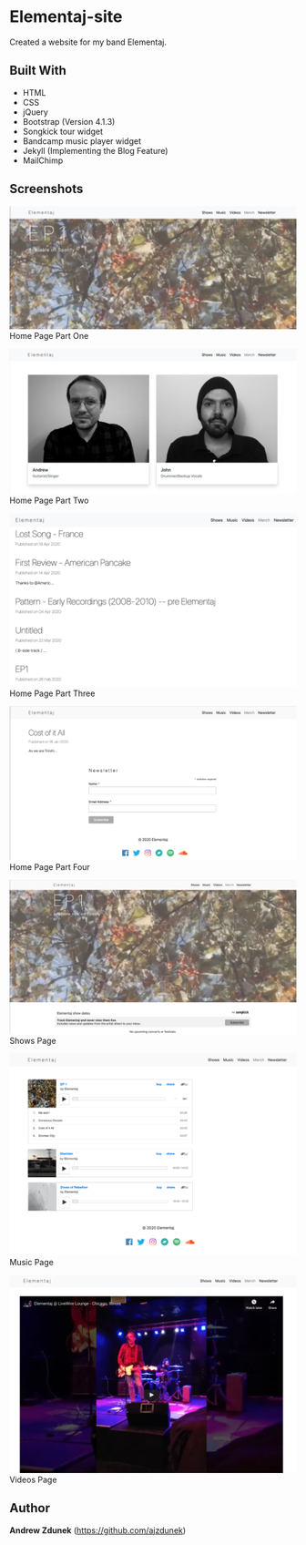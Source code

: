 # Elementaj-site
Created a website for my band Elementaj.

## Built With

- HTML
- CSS
- jQuery
- Bootstrap (Version 4.1.3)
- Songkick tour widget
- Bandcamp music player widget 
- Jekyll (Implementing the Blog Feature)
- MailChimp

## Screenshots

![picture](assets/project-screenshots/home-page-one.png)
Home Page Part One

![picture](assets/project-screenshots/home-page-two.png)
Home Page Part Two

![picture](assets/project-screenshots/home-page-three.png)
Home Page Part Three

![picture](assets/project-screenshots/home-page-four.png)
Home Page Part Four

![picture](assets/project-screenshots/shows.png)
Shows Page

![picture](assets/project-screenshots/music.png)
Music Page

![picture](assets/project-screenshots/videos.png)
Videos Page


## Author

**Andrew Zdunek** (https://github.com/ajzdunek)

